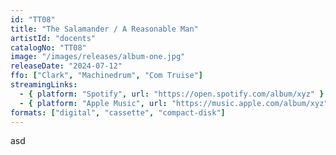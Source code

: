 ```yaml
---
id: "TT08"
title: "The Salamander / A Reasonable Man"
artistId: "docents"
catalogNo: "TT08"
image: "/images/releases/album-one.jpg"
releaseDate: "2024-07-12"
ffo: ["Clark", "Machinedrum", "Com Truise"]
streamingLinks:
  - { platform: "Spotify", url: "https://open.spotify.com/album/xyz" }
  - { platform: "Apple Music", url: "https://music.apple.com/album/xyz" }
formats: ["digital", "cassette", "compact-disk"]
---
```


asd